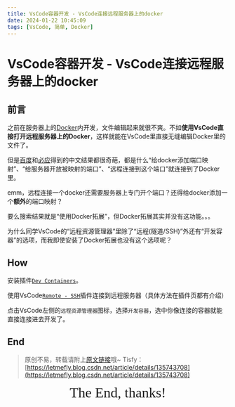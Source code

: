 ```yaml
---
title: VsCode容器开发 - VsCode连接远程服务器上的docker
date: 2024-01-22 10:45:09
tags: [VsCode, 简单, Docker]
---
```


# VsCode容器开发 - VsCode连接远程服务器上的docker

## 前言

之前在服务器上的[Docker](https://blog.tisfy.eu.org/2023/10/07/Other-Docker-Note/)内开发，文件编辑起来就很不爽。不如**使用VsCode直接打开远程服务器上的Docker**，这样就能在VsCode里直接无缝编辑Docker里的文件了。

但是[百度](https://web.archive.org/web/20240122030455/https://www.baidu.com/s?wd=VsCode%E8%BF%9E%E6%8E%A5%E8%BF%9C%E7%A8%8B%E6%9C%8D%E5%8A%A1%E5%99%A8%E4%B8%8A%E7%9A%84docker)和[必应](https://web.archive.org/web/20240122030037/https://www.bing.com/search?q=VsCode%E8%BF%9E%E6%8E%A5%E8%BF%9C%E7%A8%8B%E6%9C%8D%E5%8A%A1%E5%99%A8%E4%B8%8A%E7%9A%84docker&rdr=1&rdrig=7596A6693EFF4E13AF5DBB24A2105E29)得到的中文结果都很奇葩，都是什么“给docker添加端口映射”、“给服务器开放被映射的端口”、“远程连接到这个端口”就连接到了Docker里。

emm，远程连接一个docker还需要服务器上专门开个端口？还得给docker添加一个**额外**的端口映射？

要么搜索结果就是“使用Docker拓展”，但Docker拓展其实并没有这功能。。。

为什么同学VsCode的“远程资源管理器”里除了“远程(隧道/SSH)”外还有“开发容器”的选项，而我即使安装了Docker拓展也没有这个选项呢？

## How

安装插件[```Dev Containers```](https://marketplace.visualstudio.com/items?itemName=ms-vscode-remote.remote-containers)。

使用VsCode[```Remote - SSH```](https://marketplace.visualstudio.com/items?itemName=ms-vscode-remote.remote-ssh)插件连接到远程服务器（具体方法在插件页都有介绍）

点击VsCode左侧的```远程资源管理器```图标，选择```开发容器```，选中你像连接的容器就能直接连接进去开发了。

## End

> 原创不易，转载请附上[原文链接](https://blog.tisfy.eu.org/2024/01/22/Other-VsCode-ConnectDockerOnRemoteMechine/)哦~
> Tisfy：[https://letmefly.blog.csdn.net/article/details/135743708](https://letmefly.blog.csdn.net/article/details/135743708)

<center><font size="6px" face="Ink Free">The End, thanks!</font></center>
